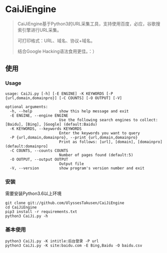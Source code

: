 # CaiJiEngine

> CaiJiEngine基于Python3的URL采集工具，支持使用百度，必应，谷歌搜索引擎进行URL采集。
>
> 可打印格式：URL、域名、协议+域名。
>
> 结合Google Hacking语法食用更佳。：）

## 使用

### Usage

```
usage: CaiJi.py [-h] [-E ENGINE] -K KEYWORDS [-P {url,domain,domainpro}] [-C COUNTS] [-O OUTPUT] [-V]

optional arguments:
  -h, --help            show this help message and exit
  -E ENGINE, --engine ENGINE
                        Use the following search engines to collect: [Baidu], [Bing], [Google] (default:Baidu)
  -K KEYWORDS, --keywords KEYWORDS
                        Enter the keywords you want to query
  -P {url,domain,domainpro}, --print {url,domain,domainpro}
                        Print as follows: [url], [domain], [domainpro] (default:domainpro]
  -C COUNTS, --counts COUNTS
                        Number of pages found (default:5)
  -O OUTPUT, --output OUTPUT
                        Output file
  -V, --version         show program's version number and exit
```



### 安装

需要安装Python3.6以上环境

```
git clone git://github.com/UlyssesTakusen/CaiJiEngine
cd CaiJiEngine
pip3 install -r requirements.txt
python3 CaiJi.py -h
```



### 基本使用

```
python3 CaiJi.py -K intitle:后台登录 -P url 
python3 CaiJi.py -K site:baidu.com -E Bing,Baidu -O baidu.csv
```

